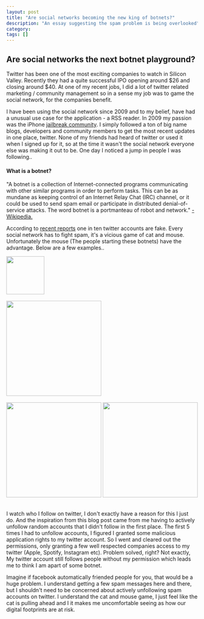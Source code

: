 ```yaml
---
layout: post
title: "Are social networks becoming the new king of botnets?"
description: "An essay suggesting the spam problem is being overlooked"
category: 
tags: []
---
```

<!-- Title -->
<h2>Are social networks the next botnet playground?</h2>
<!-- First Paragraph -->
<p>Twitter has been one of the most exciting companies to watch in Silicon Valley. Recently they had a quite successful IPO opening around $26 and closing around $40. At one of my recent jobs, I did a lot of twitter related marketing / community management so in a sense my job was to game the social network, for the companies benefit.</p>

<p>I have been using the social network since 2009 and to my belief, have had a unusual use case for the application - a RSS reader. In 2009 my passion was the iPhone <a href="http://en.wikipedia.org/wiki/IOS_jailbreaking#Use_of_third-party_apps">jailbreak community</a>. I simply followed a ton of big name blogs, developers and community members to get the most recent updates in one place, twitter. None of my friends had heard of twitter or used it when I signed up for it, so at the time it wasn't the social network everyone else was making it out to be. One day I noticed a jump in people I was following..</p>

<h4>What is a botnet?</h4>
<p class="italics">"A botnet is a collection of Internet-connected programs communicating with other similar programs in order to perform tasks. This can be as mundane as keeping control of an Internet Relay Chat (IRC) channel, or it could be used to send spam email or participate in distributed denial-of-service attacks. The word botnet is a portmanteau of robot and network." <a href="http://en.wikipedia.org/wiki/Botnet">- Wikipedia.</a></p>

<p>According to <a href="http://www.nbcnews.com/technology/1-10-twitter-accounts-fake-say-researchers-2D11655362">recent reports</a> one in ten twitter accounts are fake. Every social network has to fight spam, it's a vicious game of cat and mouse. Unfortunately the mouse (The people starting these botnets) have the advantage. Below are a few examples..</p> 
<img class="blogpostpicture" style="height:100px;" src="../../../images/SpamPost/twitter.png">
<br />
<br />
<img class="blogpostpicture" style="height:250px;" src="../../../images/SpamPost/twitter2.png">
<br />
<br />
<img class="blogpostpicturehalf" style="height:250px;" src="../../../images/SpamPost/facebook.png">
<img class="blogpostpicturehalf" style="height:250px;" src="../../../images/SpamPost/facebook2.png">
<br />
<br />
<p>I watch who I follow on twitter, I don't exactly have a reason for this I just do. And the inspiration from this blog post came from me having to actively unfollow random accounts that I didn't follow in the first place. The first 5 times I had to unfollow accounts, I figured I granted some malicious application rights to my twitter account. So I went and cleared out the permissions, only granting a few well respected companies access to my twitter (Apple, Spotify, Instagram etc). Problem solved, right? Not exactly, My twitter account still follows people without my permission which leads me to think I am apart of some botnet.</p>

<p>Imagine if facebook automatically friended people for you, that would be a huge problem. I understand getting a few spam messages here and there, but I shouldn't need to be concerned about actively unfollowing spam accounts on twitter. I understand the cat and mouse game, I just feel like the cat is pulling ahead and I it makes me uncomfortable seeing as how our digital footprints are at risk.</p>